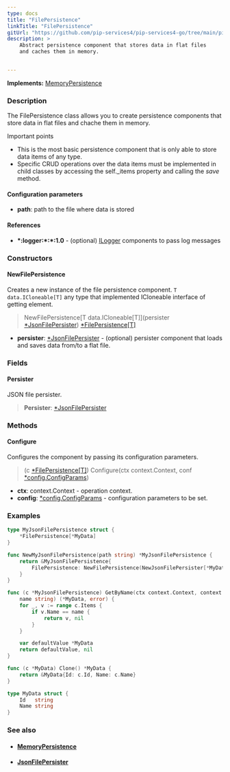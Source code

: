 ```yaml
---
type: docs
title: "FilePersistence"
linkTitle: "FilePersistence"
gitUrl: "https://github.com/pip-services4/pip-services4-go/tree/main/pip-services4-persistence-go"
description: >
    Abstract persistence component that stores data in flat files
    and caches them in memory.


---
```


**Implements:** [MemoryPersistence](../memory_persistence)

### Description

The FilePersistence class allows you to create persistence components that store data in flat files and chache them in memory.

Important points

- This is the most basic persistence component that is only able to store data items of any type. 
- Specific CRUD operations over the data items must be implemented in child classes by accessing the self._items property and calling the *save* method.

#### Configuration parameters
- **path**: path to the file where data is stored

#### References
- **\*:logger:\*:\*:1.0** - (optional) [ILogger](../../../observability/log/ilogger) components to pass log messages



### Constructors

#### NewFilePersistence
Creates a new instance of the file persistence component.
`T data.ICloneable[T]` any type that implemented ICloneable interface of getting element.
> NewFilePersistence[T data.ICloneable[T]](persister [*JsonFilePersister](../json_file_persister)) [*FilePersistence[T]]()

- **persister**: [*JsonFilePersister](../json_file_persister) - (optional) persister component that loads and saves data from/to a flat file.

### Fields

<span class="hide-title-link">

#### Persister
JSON file persister.
> **Persister**: [*JsonFilePersister](../json_file_persister)

</span>


### Methods

#### Configure
Configures the component by passing its configuration parameters.

> (c [*FilePersistence[T]]()) Configure(ctx context.Context, conf [*config.ConfigParams](../../../components/config/config_params))

- **ctx**: context.Context - operation context.
- **config**: [*config.ConfigParams](../../../components/config/config_params) - configuration parameters to be set.

### Examples

```go
type MyJsonFilePersistence struct {
	*FilePersistence[*MyData]
}

func NewMyJsonFilePersistence(path string) *MyJsonFilePersistence {
	return &MyJsonFilePersistence{
		FilePersistence: NewFilePersistence(NewJsonFilePersister[*MyData](path)),
	}
}

func (c *MyJsonFilePersistence) GetByName(ctx context.Context, context IContext,
	name string) (*MyData, error) {
	for _, v := range c.Items {
		if v.Name == name {
			return v, nil
		}
	}

	var defaultValue *MyData
	return defaultValue, nil
}

func (c *MyData) Clone() *MyData {
	return &MyData{Id: c.Id, Name: c.Name}
}

type MyData struct {
	Id   string
	Name string
}
```


### See also
- #### [MemoryPersistence](../memory_persistence)
- #### [JsonFilePersister](../json_file_persister)

